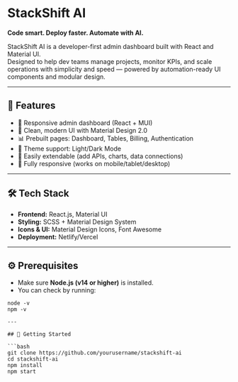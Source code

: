 # StackShift AI

**Code smart. Deploy faster. Automate with AI.**

StackShift AI is a developer-first admin dashboard built with React and Material UI.  
Designed to help dev teams manage projects, monitor KPIs, and scale operations with simplicity and speed — powered by automation-ready UI components and modular design.

---

## 🚀 Features

- 🔧 Responsive admin dashboard (React + MUI)
- 🧠 Clean, modern UI with Material Design 2.0
- 📊 Prebuilt pages: Dashboard, Tables, Billing, Authentication
- 🌙 Theme support: Light/Dark Mode
- 🧩 Easily extendable (add APIs, charts, data connections)
- 📱 Fully responsive (works on mobile/tablet/desktop)

---

## 🛠️ Tech Stack

- **Frontend:** React.js, Material UI
- **Styling:** SCSS + Material Design System
- **Icons & UI:** Material Design Icons, Font Awesome
- **Deployment:** Netlify/Vercel

---

## ⚙️ Prerequisites

- Make sure **Node.js (v14 or higher)** is installed.
- You can check by running:

```bashs
node -v
npm -v

---

## 🔧 Getting Started

```bash
git clone https://github.com/yourusername/stackshift-ai
cd stackshift-ai
npm install
npm start
